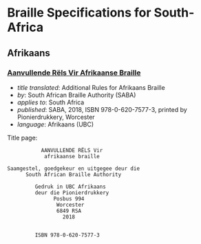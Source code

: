 # Braille Specifications for South-Africa

## Afrikaans

### [Aanvullende Rëls Vir Afrikaanse Braille](Afrikaanse%20re%C3%ABls.brf)

- _title translated_: Additional Rules for Afrikaans Braille
- _by_: South African Braille Authority (SABA)
- _applies to_: South Africa
- _published_: SABA, 2018, ISBN 978-0-620-7577-3, printed by Pionierdrukkery, Worcester
- _language_: Afrikaans (UBC)

Title page:

```
           AANVULLENDE RËLS Vir
            afrikaanse braille

Saamgestel, goedgekeur en uitgegee deur die
      South African Braille Authority

         Gedruk in UBC Afrikaans
         deur die Pionierdrukkery
               Posbus 994
                Worcester
                6849 RSA
                  2018


         ISBN 978-0-620-7577-3
```
